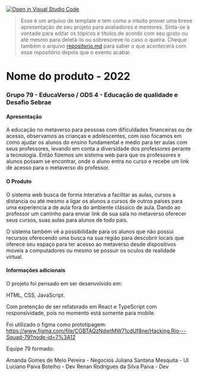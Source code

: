 [![Open in Visual Studio Code](https://classroom.github.com/assets/open-in-vscode-c66648af7eb3fe8bc4f294546bfd86ef473780cde1dea487d3c4ff354943c9ae.svg)](https://classroom.github.com/online_ide?assignment_repo_id=8362814&assignment_repo_type=AssignmentRepo)
>Esse é um arquivo de template e tem como o intuito prover uma breve apresentação de seu projeto para avaliadores e mentores. Sinta-se à vontade para editar os tópicos e títulos de acordo com seu gosto ou até mesmo para deletá-lo ou sobrescreve-lo caso o queira. Cheque também o arquivo [repositorio.md](https://github.com/hackingrio/template/blob/master/repositorio.md) para saber o que acontecerá com esse repositório depois que o evento acabar.

# Nome do produto - 2022
### Grupo 79 - EducaVerso / ODS 4 - Educação de qualidade e Desafio Sebrae

#### Apresentação 


A educação no metaverso para pessoas com dificuldades financeiras ou de acesso, observamos as crianças e adolescentes, com isso focamos em como ajudar os alunos do ensino fundamental e médio para ter aulas com seus professores, levando em conta a diversidade dos professores perante a tecnologia. Então fizemos um sistema web para que os professores e alunos possam se encontrar, onde o aluno entra no curso e recebe um link de acesso para o metaverso do professor.

#### O Produto

O sistema web busca de forma interativa a facilitar as aulas, cursos a distancia ou até mesmo a ligar os alunos a cursos de outros paises para uma experiencia a de aula fora do ambiente clássico de aula. Dando ao professor um caminho para enviar link de sua sala no metaverso oferecer seus cursos, suas aulas para alunos de todo pais. 

O sistema também vê a possibilidade para os alunos que não possui recursos oferecendo uma busca na sua região para descobrir locais que oferece seu espaço para ter acesso ao metaverso desde dispositivos moveis a computadores ou mesmo se possuir os oculos de realidade virtual.

#### Informações adicionais 

O projeto foi pensado em ser desenvolvido em:

HTML,
CSS,
JavaScript.

Com pretenção de ser refatorado em React e TypeScript com responsividade, pois no momento está somente para mobile.

Foi utilizado o figma como prototipagem: <a>https://www.figma.com/file/CGBTAQzNdwtMW71cdUf8ne/Hacking.Rio---Squad-79?node-id=7%3A12</a>

Equipe 79 formado: 

Amanda Gomes de Melo Pereira - Negocios
Juliana Santana Mesquita - UI
Luciano Paiva Botelho - Dev
Renan Rodrigues da Silva Paiva - Dev 